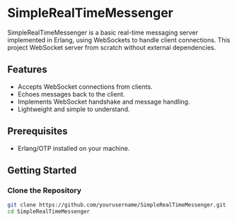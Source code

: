 # SimpleRealTimeMessenger

SimpleRealTimeMessenger is a basic real-time messaging server implemented in Erlang, using WebSockets to handle client connections. This project WebSocket server from scratch without external dependencies.

## Features

- Accepts WebSocket connections from clients.
- Echoes messages back to the client.
- Implements WebSocket handshake and message handling.
- Lightweight and simple to understand.

## Prerequisites

- Erlang/OTP installed on your machine.

## Getting Started

### Clone the Repository

```bash
git clone https://github.com/yourusername/SimpleRealTimeMessenger.git
cd SimpleRealTimeMessenger
